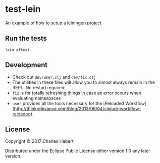 # test-lein

An example of how to setup a leiningen project.

## Run the tests
`lein eftest`

## Development
- Check out `dev/user.clj` and `dev/fix.clj`
- The utilities in these files will allow you to almost always remain in the
REPL. No restart required.
- `fix` is for totally refreshing things in case an error occurs when evaluating
namespaces
- `user` provides all the tools necessary for the
[Reloaded Workflow]
(http://thinkrelevance.com/blog/2013/06/04/clojure-workflow-reloaded).

## License

Copyright © 2017 Charles Hebert

Distributed under the Eclipse Public License either version 1.0 any later
version.
